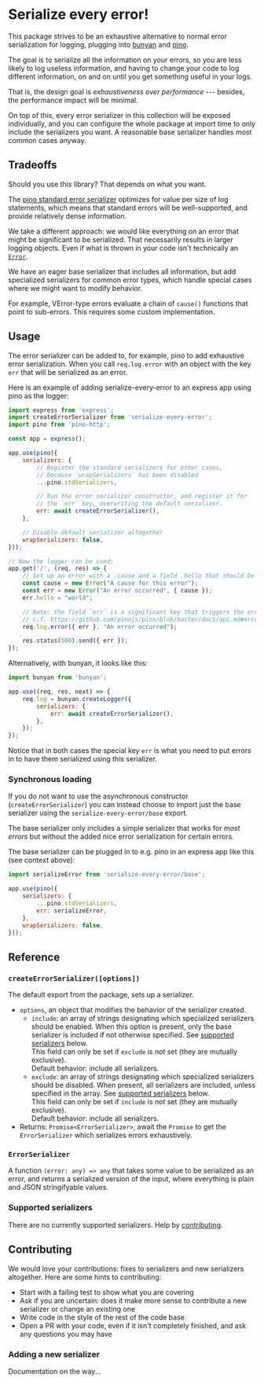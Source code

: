 Serialize every error!
======================

This package strives to be an exhaustive alternative to normal error serialization for logging, plugging into [bunyan](https://npmjs.com/package/bunyan) and [pino](https://npmjs.com/package/pino).

The goal is to serialize all the information on your errors, so you are less likely to log useless information, and having to change your code to log different information, on and on until you get something useful in your logs.

That is, the design goal is *exhaustiveness over performance* --- besides, the performance impact will be minimal.

On top of this, every error serializer in this collection will be exposed individually, and you can configure the whole package at import time to only include the serializers you want. A reasonable base serializer handles most common cases anyway.

Tradeoffs
---------

Should you use this library? That depends on what you want.

The [pino standard error serializer](https://www.npmjs.com/package/pino-std-serializers#user-content-exportserrerror) optimizes for value per size of log statements, which means that standard errors will be well-supported, and provide relatively dense information.

We take a different approach: we would like everything on an error that might be significant to be serialized. That necessarily results in larger logging objects. Even if what is thrown in your code isn't technically an [`Error`](https://developer.mozilla.org/en-US/docs/Web/JavaScript/Reference/Global_Objects/Error).

We have an eager base serializer that includes all information, but add specialized serializers for common error types<!-- (for example, [VError](./serializers/verror.js), [axios](./serializers/axios.js))-->, which handle special cases where we might want to modify behavior.

For example, VError-type errors evaluate a chain of `cause()` functions that point to sub-errors. This requires some custom implementation.

Usage
-----

The error serializer can be added to, for example, pino to add exhaustive error serialization. When you call `req.log.error` with an object with the key `err` that will be serialized as an error.

Here is an example of adding serialize-every-error to an express app using pino as the logger:

```js
import express from 'express';
import createErrorSerializer from 'serialize-every-error';
import pino from 'pino-http';

const app = express();

app.use(pino({
    serializers: {
        // Register the standard serializers for other cases,
        // because `wrapSerializers` has been disabled
        ...pino.stdSerializers,

        // Run the error serializer constructor, and register it for
        // the `err` key, overwriting the default serializer.
        err: await createErrorSerializer(),
    },

    // Disable default serializer altogether
    wrapSerializers: false,
}));

// Now the logger can be used:
app.get('/', (req, res) => {
    // Set up an error with a .cause and a field .hello that should be serialized
    const cause = new Error("A cause for this error");
    const err = new Error("An error occurred", { cause });
    err.hello = "world";

    // Note: the field `err` is a significant key that triggers the error serializer,
    // c.f. https://github.com/pinojs/pino/blob/master/docs/api.md#errors
    req.log.error({ err }, "An error occurred");

    res.status(500).send({ err });
});
```

Alternatively, with bunyan, it looks like this:

```js
import bunyan from 'bunyan';

app.use((req, res, next) => {
    req.log = bunyan.createLogger({
        serializers: {
            err: await createErrorSerializer(),
        },
    });
});
```

Notice that in both cases the special key `err` is what you need to put errors in to have them serialized using this serializer.

### Synchronous loading

If you do not want to use the asynchronous constructor (`createErrorSerializer`) you can instead choose to import just the base serializer using the `serialize-every-error/base` export. 

The base serializer only includes a simple serializer that works for *most errors* but without the added nice error serialization for certain errors.

The base serializer can be plugged in to e.g. pino in an express app like this (see context above):

```js
import serializeError from 'serialize-every-error/base';

app.use(pino({
    serializers: {
        ...pino.stdSerializers,
        err: serializeError,
    },
    wrapSerializers: false,
}));
```

Reference
---------

### `createErrorSerializer([options])`

The default export from the package, sets up a serializer.

- `options`, an object that modifies the behavior of the serializer created.
  - `include`: an array of strings designating which specialized serializers should be enabled. When this option is present, only the base serializer is included if not otherwise specified. See [supported serializers](#Supported-serializers) below.  
    This field can only be set if `exclude` is *not* set (they are mutually exclusive).  
    Default behavior: include all serializers.
  - `exclude`: an array of strings designating which specialized serializers should be disabled. When present, all serializers are included, unless specified in the array. See [supported serializers](#Supported-serializers) below.  
    This field can only be set if `include` is *not* set (they are mutually exclusive).  
    Default behavior: include all serializers.
- Returns: `Promise<ErrorSerializer>`, await the `Promise` to get the `ErrorSerializer` which serializes errors exhaustively.

### `ErrorSerializer`

A function `(error: any) => any` that takes some value to be serialized as an error, and returns a serialized version of the input, where everything is plain and JSON stringifyable values.

### Supported serializers

There are no currently supported serializers. Help by [contributing](#contributing).

Contributing
------------

We would love your contributions: fixes to serializers and new serializers altogether. Here are some hints to contributing:

- Start with a failing test to show what you are covering
- Ask if you are uncertain: does it make more sense to contribute a new serializer or change an existing one
- Write code in the style of the rest of the code base
- Open a PR with your code, even if it isn't completely finished, and ask any questions you may have

### Adding a new serializer

Documentation on the way...
